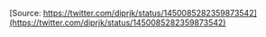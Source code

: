 [Source: https://twitter.com/diprjk/status/1450085282359873542](https://twitter.com/diprjk/status/1450085282359873542)